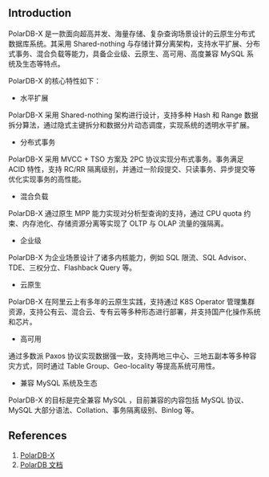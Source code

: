## Introduction











PolarDB-X 是一款面向超高并发、海量存储、复杂查询场景设计的云原生分布式数据库系统。其采用 Shared-nothing 与存储计算分离架构，支持水平扩展、分布式事务、混合负载等能力，具备企业级、云原生、高可用、高度兼容 MySQL 系统及生态等特点。



 PolarDB-X 的核心特性如下：

- 水平扩展

PolarDB-X 采用 Shared-nothing 架构进行设计，支持多种 Hash 和 Range 数据拆分算法，通过隐式主键拆分和数据分片动态调度，实现系统的透明水平扩展。

- 分布式事务

PolarDB-X 采用 MVCC + TSO 方案及 2PC 协议实现分布式事务。事务满足 ACID 特性，支持 RC/RR 隔离级别，并通过一阶段提交、只读事务、异步提交等优化实现事务的高性能。

- 混合负载

PolarDB-X 通过原生 MPP 能力实现对分析型查询的支持，通过 CPU quota 约束、内存池化、存储资源分离等实现了 OLTP 与 OLAP 流量的强隔离。

- 企业级

PolarDB-X 为企业场景设计了诸多内核能力，例如 SQL 限流、SQL Advisor、TDE、三权分立、Flashback Query 等。

- 云原生

PolarDB-X 在阿里云上有多年的云原生实践，支持通过 K8S Operator 管理集群资源，支持公有云、混合云、专有云等多种形态进行部署，并支持国产化操作系统和芯片。

- 高可用

通过多数派 Paxos 协议实现数据强一致，支持两地三中心、三地五副本等多种容灾方式，同时通过 Table Group、Geo-locality 等提高系统可用性。

- 兼容 MySQL 系统及生态

PolarDB-X 的目标是完全兼容 MySQL ，目前兼容的内容包括 MySQL 协议、MySQL 大部分语法、Collation、事务隔离级别、Binlog 等。



## References

1. [PolarDB-X](https://www.zhihu.com/org/polardb-x)
2. [PolarDB 文档](https://polardbx.com/document?type=PolarDB-X)